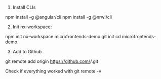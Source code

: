 1. Install CLIs

npm install -g @angular/cli
npm install -g @nrwl/cli

2. Init nx-workspace:

npm init nx-workspace microfrontends-demo
git init
cd microfrontends-demo

3. Add to Github

git remote add origin https://github.com/<username>/<repo-name>.git

Check if everything worked with git remote -v
